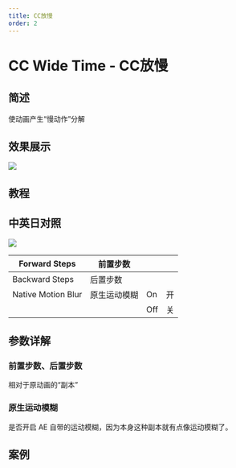 ```yaml
---
title: CC放慢
order: 2
---
```


# CC Wide Time - CC放慢

## 简述

使动画产生“慢动作”分解

## 效果展示

![](https://cdn.yuelili.com/20220102102312.png)

## 教程

## 中英日对照

![](https://mir.yuelili.com/user/AE/effects/AE-Effects-Time-CC_Wide_Time.png)

| Forward Steps      | 前置步数     |     |     |
| ------------------ | ------------ | --- | --- |
| Backward Steps     | 后置步数     |     |     |
| Native Motion Blur | 原生运动模糊 | On  | 开  |
|                    |              | Off | 关  |

## 参数详解

### 前置步数、后置步数

相对于原动画的“副本”

### 原生运动模糊

是否开启 AE 自带的运动模糊，因为本身这种副本就有点像运动模糊了。

## 案例
